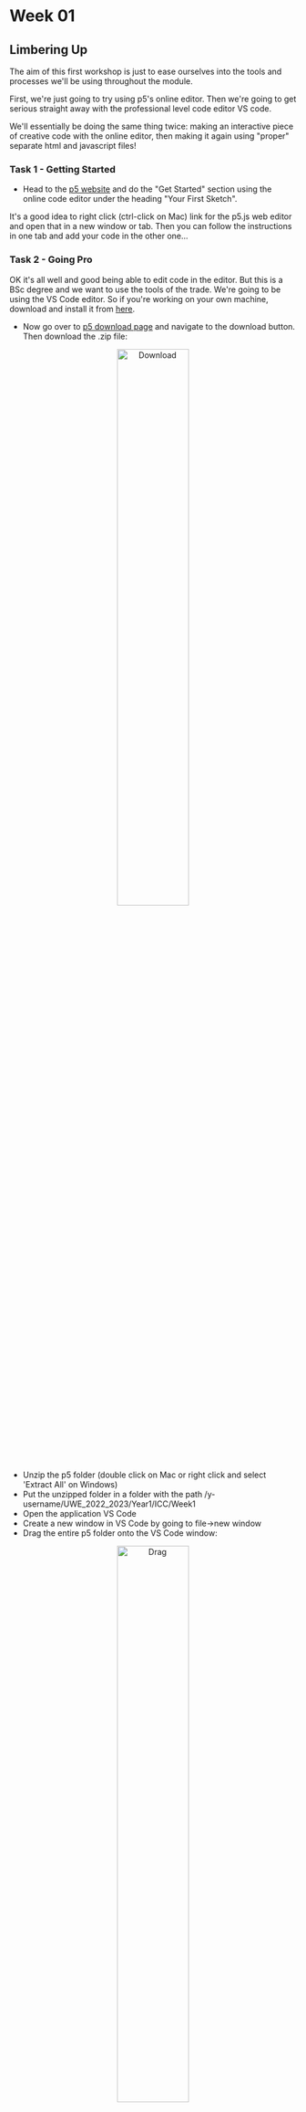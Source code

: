 # Week 01

## Limbering Up

The aim of this first workshop is just to ease ourselves into the tools and processes we'll be using throughout the module.

First, we're just going to try using p5's online editor. Then we're going to get serious straight away with the professional level code editor VS code.

We'll essentially be doing the same thing twice: making an interactive piece of creative code with the online editor, then making it again using "proper" separate html and javascript files!

### Task 1 - Getting Started

- Head to the [p5 website](https://p5js.org/get-started/) and do the "Get Started" section using the online code editor under the heading "Your First Sketch". 

It's a good idea to right click (ctrl-click on Mac) link for the p5.js web editor and open that in a new window or tab. Then you can follow the instructions in one tab and add your code in the other one...


### Task 2 - Going Pro


OK it's all well and good being able to edit code in the editor. But this is a BSc degree and we want to use the tools of the trade. We're going to be using the VS Code editor. So if you're working on your own machine, download and install it from [here](https://code.visualstudio.com/).

- Now go over to [p5 download page](https://p5js.org/download/) and navigate to the download button. Then download the .zip file:
<p align="center">
<img src="./images/download.gif" alt="Download" width="50%"/>
</p>


- Unzip the p5 folder (double click on Mac or right click and select 'Extract All' on Windows)
- Put the unzipped folder in a folder with the path /y-username/UWE_2022_2023/Year1/ICC/Week1
- Open the application VS Code
- Create a new window in VS Code by going to file->new window
- Drag the entire p5 folder onto the VS Code window:
<p align="center">
<img src="./images/drag.gif" alt="Drag" width="50%"/>
</p>

- Now just take a look inside the 'empty-example' folder in VS code: we can see our blank sketch in sketch.js. 
- Let's just open the index.html page in our browser too!

<p align="center">
<img src="./images/navigate_and_open.gif" alt="Navigate_and_Open" width="50%"/>
</p>


- OK, now simply follow the same instructions as on the [Get Started](https://p5js.org/get-started/) page to re-create your sketch on your local machine

- Each time you edit sketch.js in VS code, make sure you save it, then hit the refresh button in your web browser to see the results:

<p align="center">
<img src="./images/final_local.gif" alt="Final_Local" width="50%"/>

</p>

Woohoo! Now you've made your first piece of creative code!

If you mangaged to get that done really quickly spend some time exploring the p5.js [examples](https://p5js.org/examples/).  See if you can make a new project folder and get one of them running locally on your machine.

### Before you go make sure you copy your entire Week1 folder into your OneDrive (or where ever you're keeping your work). You will need to get used to doing this every week!

